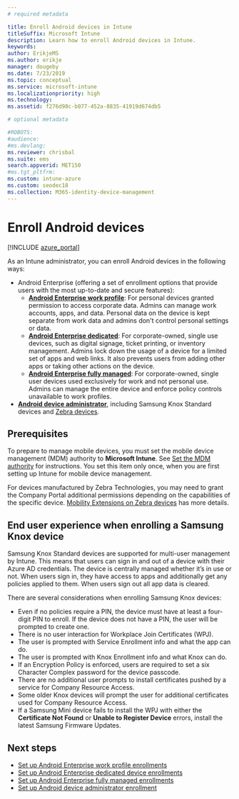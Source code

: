 ```yaml
---
# required metadata

title: Enroll Android devices in Intune
titleSuffix: Microsoft Intune
description: Learn how to enroll Android devices in Intune.
keywords:
author: ErikjeMS 
ms.author: erikje
manager: dougeby
ms.date: 7/23/2019
ms.topic: conceptual
ms.service: microsoft-intune
ms.localizationpriority: high
ms.technology:
ms.assetid: f276d98c-b077-452a-8835-41919d674db5

# optional metadata

#ROBOTS:
#audience:
#ms.devlang:
ms.reviewer: chrisbal
ms.suite: ems
search.appverid: MET150
#ms.tgt_pltfrm:
ms.custom: intune-azure
ms.custom: seodec18
ms.collection: M365-identity-device-management
---
```


# Enroll Android devices

[!INCLUDE [azure_portal](./includes/azure_portal.md)]

As an Intune administrator, you can enroll Android devices in the following ways:
- Android Enterprise (offering a set of enrollment options that provide users with the most up-to-date and secure features):
    - [**Android Enterprise work profile**](android-work-profile-enroll.md): For personal devices granted permission to access corporate data. Admins can manage work accounts, apps, and data. Personal data on the device is kept separate from work data and admins don't control personal settings or data. 
    - [**Android Enterprise dedicated**](android-kiosk-enroll.md): For corporate-owned, single use devices, such as digital signage, ticket printing, or inventory management. Admins lock down the usage of a device for a limited set of apps and web links. It also prevents users from adding other apps or taking other actions on the device.
    - [**Android Enterprise fully managed**](android-fully-managed-enroll.md): For corporate-owned, single user devices used exclusively for work and not personal use. Admins can manage the entire device and enforce policy controls unavailable to work profiles. 
- [**Android device administrator**](android-enroll-device-administrator.md), including Samsung Knox Standard devices and [Zebra devices](android-zebra-mx-overview.md). 

## Prerequisites

To prepare to manage mobile devices, you must set the mobile device management (MDM) authority to **Microsoft Intune**. See [Set the MDM authority](mdm-authority-set.md) for instructions. You set this item only once, when you are first setting up Intune for mobile device management.

For devices manufactured by Zebra Technologies, you may need to grant the Company Portal additional permissions depending on the capabilities of the specific device. [Mobility Extensions on Zebra devices](android-zebra-mx-overview.md) has more details.



## End user experience when enrolling a Samsung Knox device

Samsung Knox Standard devices are supported for multi-user management by Intune. This means that users can sign in and out of a device with their Azure AD credentials. The device is centrally managed whether it’s in use or not. When users sign in, they have access to apps and additionally get any policies applied to them. When users sign out all app data is cleared.

There are several considerations when enrolling Samsung Knox devices:
- Even if no policies require a PIN, the device must have at least a four-digit PIN to enroll. If the device does not have a PIN, the user will be prompted to create one.
- There is no user interaction for Workplace Join Certificates (WPJ).
- The user is prompted with Service Enrollment info and what the app can do.
- The user is prompted with Knox Enrollment info and what Knox can do.
- If an Encryption Policy is enforced, users are required to set a six Character Complex password for the device passcode.
- There are no additional user prompts to install certificates pushed by a service for Company Resource Access.
- Some older Knox devices will prompt the user for additional certificates used for Company Resource Access.
- If a Samsung Mini device fails to install the WPJ with either the **Certificate Not Found** or **Unable to Register Device** errors, install the latest Samsung Firmware Updates.

## Next steps

- [Set up Android Enterprise work profile enrollments](android-work-profile-enroll.md)
- [Set up Android Enterprise dedicated device enrollments](android-kiosk-enroll.md)
- [Set up Android Enterprise fully managed enrollments](android-fully-managed-enroll.md)
- [Set up Android device administrator enrollment](android-enroll-device-administrator.md)

